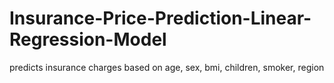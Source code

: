 # Insurance-Price-Prediction-Linear-Regression-Model
predicts insurance charges based on age, sex, bmi, children, smoker, region
